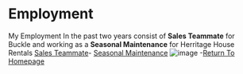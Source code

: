 # Employment
My Employment In the past two years consist of **Sales Teammate** for Buckle and working as a **Seasonal Maintenance** for Herritage House Rentals
[Sales Teammate](https://www.buckle.com/careers)-
[Seasonal Maintenance](http://heritagehouserentalsllc.com/?gclid=Cj0KCQjw29CRBhCUARIsAOboZbJMBVZwiHp188_tBwAQYIbS2lrMQF8vM94dADxachx-uGkgOQLN5EAaAt5OEALw_wcB)
![image](https://user-images.githubusercontent.com/92944843/138350822-1fd85951-4c18-4b2c-bab4-f58674187c6c.png)
-[Return To Homepage](./README.md)
